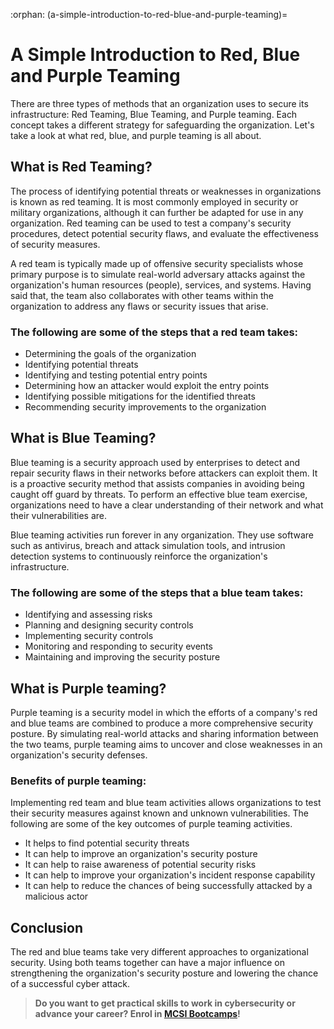 :orphan:
(a-simple-introduction-to-red-blue-and-purple-teaming)=

# A Simple Introduction to Red, Blue and Purple Teaming

There are three types of methods that an organization uses to secure its infrastructure: Red Teaming, Blue Teaming, and Purple teaming. Each concept takes a different strategy for safeguarding the organization. Let's take a look at what red, blue, and purple teaming is all about.

## What is Red Teaming?

The process of identifying potential threats or weaknesses in organizations is known as red teaming. It is most commonly employed in security or military organizations, although it can further be adapted for use in any organization. Red teaming can be used to test a company's security procedures, detect potential security flaws, and evaluate the effectiveness of security measures.

A red team is typically made up of offensive security specialists whose primary purpose is to simulate real-world adversary attacks against the organization's human resources (people), services, and systems. Having said that, the team also collaborates with other teams within the organization to address any flaws or security issues that arise.

### The following are some of the steps that a red team takes:

- Determining the goals of the organization
- Identifying potential threats
- Identifying and testing potential entry points
- Determining how an attacker would exploit the entry points
- Identifying possible mitigations for the identified threats
- Recommending security improvements to the organization

## What is Blue Teaming?

Blue teaming is a security approach used by enterprises to detect and repair security flaws in their networks before attackers can exploit them. It is a proactive security method that assists companies in avoiding being caught off guard by threats. To perform an effective blue team exercise, organizations need to have a clear understanding of their network and what their vulnerabilities are.

Blue teaming activities run forever in any organization. They use software such as antivirus, breach and attack simulation tools, and intrusion detection systems to continuously reinforce the organization's infrastructure.

### The following are some of the steps that a blue team takes:

- Identifying and assessing risks
- Planning and designing security controls
- Implementing security controls
- Monitoring and responding to security events
- Maintaining and improving the security posture

## What is Purple teaming?

Purple teaming is a security model in which the efforts of a company's red and blue teams are combined to produce a more comprehensive security posture. By simulating real-world attacks and sharing information between the two teams, purple teaming aims to uncover and close weaknesses in an organization's security defenses.

### Benefits of purple teaming:

Implementing red team and blue team activities allows organizations to test their security measures against known and unknown vulnerabilities. The following are some of the key outcomes of purple teaming activities.

- It helps to find potential security threats
- It can help to improve an organization's security posture
- It can help to raise awareness of potential security risks
- It can help to improve your organization's incident response capability
- It can help to reduce the chances of being successfully attacked by a malicious actor

## Conclusion

The red and blue teams take very different approaches to organizational security. Using both teams together can have a major influence on strengthening the organization's security posture and lowering the chance of a successful cyber attack.

> **Do you want to get practical skills to work in cybersecurity or advance your career? Enrol in [MCSI Bootcamps](https://www.mosse-institute.com/bootcamps.html)!**
